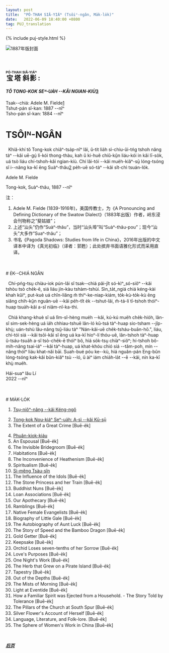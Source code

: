 ```yaml
---
layout: post
title:  "PÓ-THAH SIÂ-YIÁᴺ (Tsôiⁿ-ngân, Ma̍k-lo̍k)"
date:   2022-06-09 18:40:00 +0800
tag: PUJ_translation
---
```


{% include puj-style.html %}


![1887年版封面](https://media.githubusercontent.com/media/DonAnthonyLee/DonAnthonyLee.github.io/main/images/PagodaShadowsCover.png)

<br>
<h2>
<ruby style="ruby-position:over">
		<rb class="markup_main">宝塔</rb>
		<rp>(</rp><rt class="markup_over">PÓ-THAH</rt><rp>)</rp>
</ruby>
<ruby style="ruby-position:over">
		<rb class="markup_main">斜影</rb>
		<rp>(</rp><rt class="markup_over">SIÂ-YIÁᴺ</rt><rp>)</rp>
</ruby>
 : </h2>
<!-- 内注：此书大多描写当时社会的女性种种令人愤概的遭遇，作者起此书名具有比喻意义，故此译者更偏向于直译；虽然该书中有些言论也许带有个人情感及夸大成分，但仍不失其纪实风格；当中讲述溺婴那种风俗，即使在上世纪 50-60 年代左右时，在农村老一辈眼中还司空见惯；知道我们过去的不足，更能让我们未来走得更远，所以译者对书中种种一概不予避忌，尽量采用贴近原文的手法进行翻译。 -->

<h4><i>TŎ TONG-KOK SEᴺ-UA̍H &#x002D;&#x002D;KÂI NGIAN-KIÙ</i><a href="#note_3" class="note">3</a></h4>

Tsak&#x002D;&#x002D;chiá: Adele M. Fielde<a href="#note_1" class="note">1</a><br>
Tshut-pán sî-kan: 1887 &#x002D;&#x002D;nîⁿ<br>
Tsho-pán sî-kan: 1884 &#x002D;&#x002D;nîⁿ<br>

<!-- PREFACE. -->
# TSÔIᴺ-NGÂN

<!-- THESE studies have been made during a residence of ten years in China, with a knowledge of the language of the people, and an opportunity for close observation of their social customs. The autobiographies and the stories are exact translations of verbal narrations given to the author in the Swatow dialect. -->
&nbsp;&nbsp;Khiă-khí tŏ Tong-kok chiâⁿ-tsa̍p-nîⁿ lăi, ŭ-tit lia̍h sì-chiu-ûi-tńg tshoh nâng tàⁿ &#x002D;&#x002D;kâi uē-gṳ́ lí-kói thong-thàu, kah ŭ ki-huĕ chiŭ-kṳ̆n liáu-kói in kâi lī-so̍k, uá tsò liáu chí-tshoh-kâi ngian-kiù. Chí lăi-tói &#x002D;&#x002D;kâi mue̍h-kiăⁿ-sṳ̄ lóng-tsóng sĭ i&#x002D;&#x002D;nâng ka-kī ēng Suàⁿ-thâu<a href="#note_2" class="note">2</a> pe̍h-uē só-tàⁿ &#x002D;&#x002D;kâi sît-chì tsuán-lo̍k.<br>

<!-- A. M. F.-->
Adele M. Fielde<br>
<!-- SWATOW, CHINA, 1887 -->
Tong-kok, Suàⁿ-thâu, 1887 &#x002D;&#x002D;nîⁿ

注：
1. <span id="note_1">Adele M. Fielde (1839-1916年)，美国传教士，为《A Pronouncing and Defining Dictionary of the Swatow Dialect》（1883年出版）作者，岭东浸会刊物称之“斐姑娘”；</span>
2. <span id="note_2">上述“汕头”仍作“Suàⁿ-thâu”，当时“汕头埠”叫“Suàⁿ-thâu-pou”；现今“汕头”大多作“Suaⁿ-thâu”；</span>
3. <span id="note_3">书名《Pagoda Shadows: Studies from life in China》，2016年出版的中文译本中译为《真光初临》（译者：郭甦）；此处摈弃书面语雅化形式而采用直译。</span>
<!-- 内注：译者约在 2007 年寻找《菲尔德词典》时无意中初次接触此书，看过部分内容后就再也未曾再拜读（英文水平有限），直到想起用白话字直接翻译时，在网络查询时方才获知 2016 年已有中译本；可惜译者无缘拜读中译本，只是从网络信息得知书名等零星信息，再而也想顺道提升英文水平，就直接拿当时的 1887 年版本来翻译了。 -->

<br>
<br>
# E̍K&#x002D;&#x002D;CHIÁ NGÂN

&nbsp;&nbsp;Chí-pńg-tsṳ chiàu-iok pún-lâi sĭ tsak&#x002D;&#x002D;chiá pâi-jît só-kìⁿ_só-siŏⁿ &#x002D;&#x002D;kâi tshòu tsò che̍k-ē, siá liáu jín-kàu tshàm-tshùi. Sìn_ta̍t_ngiá chiá kéng-kài khah kûiⁿ, put-kuè uá chĭn-liăng m̆ thiⁿ-ke-niap-kiám, to̍k-kù-to̍k-kù ēng siăng chih-kṳ̆n nguân-uē &#x002D;&#x002D;kâi pe̍h-tît e̍k &#x002D;&#x002D;tshut-lâi, m̆-tá-lí tī-tshoh thóiⁿ-huap tsua̍h-kâi a-sĭ niâm-nî-ka-thi.

&nbsp;&nbsp;Chiá khang-khuè sĭ uá lîm-sî-hèng mue̍h &#x002D;&#x002D;kâi, kú-kú mue̍h che̍k-hio̍h, lân-sî sim-sek-hèng uá ia̍h chhiau-tshuē lân-ló kū-tsá tàⁿ-huap sio-tsham &#x002D;&#x002D;jîp-khṳ̀; uán-tshù lău-nâng tsṳ̆-liáu tàⁿ "Nán-kâi-uē che̍k-tsháu-buān-hō.", liáu, chí-tói siá &#x002D;&#x002D;kâi tsōi-kâi sĭ ēng uá ka-kī hioⁿ-lí thóu-uē, lân-tshoh tàⁿ-huap ŭ-tsáu-tsua̍h a-sĭ tsò-che̍k-ē thóiⁿ bô, hiá so̍k-tsṳ chiàⁿ-siôⁿ; hí-tshoh bô-mih-nâng tsai-iáⁿ &#x002D;&#x002D;kâi tàⁿ-huap, uá khat-khóu chió siá &#x002D;&#x002D;tăm-poh, mín &#x002D;&#x002D;nâng thóiⁿ liáu khat-năi bāi. Suah-bué póu ke&#x002D;&#x002D;kù, hiá nguân-pán Eng-bûn lóng-tsóng kak-kâi bûn-kiăⁿ tsù &#x002D;&#x002D;ló, ŭ àiⁿ iám chia̍h-la̍t &#x002D;&#x002D;ē &#x002D;&#x002D;kâi, nín ka-kī khṳ̀ mue̍h.

Hái-suaⁿ lău Lí<br>
2022 &#x002D;&#x002D;nîⁿ
<!-- 内注 1：译者在 2007 年左右尝试编写幼儿母语启蒙课程时因遇到多样性问题而放弃，对潮州话各地区多样性感触颇深。一种方言，不仅仅只是语音，还包括词汇；而词汇的背后恰恰与地方文化息息相关，不同喜好的人群必然对词汇的选择甚至书面语、外来词等接纳都存在不同。甚至于当时还有某位仁兄讽刺译者在说“闽南语”，因为译者的家乡土话在词汇上（甚至语法上）都与这位仁兄差别甚大；譬如，译者的家乡土话有些词语（比如 tsò-che̍k-ē）不合音，得（tit）等助词用得相当频繁，甚至于 “ugly” 的表述，译者处有 bái; bái-thóiⁿ; bái-khuàⁿ; mó-thóiⁿ; thái-ko 等等一大堆词汇，有怎可能去用那 “chhiú-lŏu” 一词呢？ -->
<!-- 内注 2：故此，《Pagoda Shadows》一书的白话字译文虽然以译者的家乡土话为主，但会夹杂着《菲尔德词典》中出现的大量相关词，甚至《卓威廉词典》中的一些在现今还会使用的词语，但是译者使用前会反复斟酌并参考有限资料来使用，以免牛头不对马嘴。而对于那些动不动就鼓吹 “潮州话”、“潮汕话”、“潮语” 如何如何的各路专家、学者、高人，若不幸本文被你们所见到，请读过前三至四章译文再来批判这段言语。 -->

<br>
<br>
<!-- CONTENTS -->
# MA̍K-LO̍K

<!-- The Status of Woman -->
1. [Tsṳ-niôⁿ-nâng &#x002D;&#x002D;kâi Kéng-ngŏ](PagodaShadowsPage001.html)
<!-- Child-life in Cathay: The Story of Number Four -->
2. [Tong-kok Nou-kiáⁿ Seⁿ-ua̍h: A-sì &#x002D;&#x002D;kâi Kū-sṳ̄](PagodaShadowsPage009.html)
3. The Extent of a Great Crime [Buē-e̍k]
<!-- Foot-binding -->
4. [Phuân-kiok-kiáu](PagodaShadowsPage027.html)
5. An Espousal [Buē-e̍k]
6. The Invisible Bridegroom [Buē-e̍k]
7. Habitations [Buē-e̍k]
8. The Inconvenience of Heathenism [Buē-e̍k]
9. Spiritualism [Buē-e̍k]
10. [Si-mĕng Tsàu-sîn](PagodaShadowsPage061.html)
11. The Influence of the Idols [Buē-e̍k]
12. The Stone Princess and her Train [Buē-e̍k]
13. Buddhist Nuns [Buē-e̍k]
14. Loan Associations [Buē-e̍k]
15. Our Apothecary [Buē-e̍k]
16. Ramblings [Buē-e̍k]
17. Native Female Evangelists [Buē-e̍k]
18. Biography of Little Gale [Buē-e̍k]
19. The Autobiography of Aunt Luck [Buē-e̍k]
20. The Story of Speed and the Bamboo Dragon [Buē-e̍k]
21. Gold Getter [Buē-e̍k]
22. Keepsake [Buē-e̍k]
23. Orchid Loses seven-tenths of her Sorrow [Buē-e̍k]
24. Love's Purposes [Buē-e̍k]
25. One Night's Work [Buē-e̍k]
26. The Herb that Grew on a Pirate Island [Buē-e̍k]
27. Tapestry [Buē-e̍k]
28. Out of the Depths [Buē-e̍k]
29. The Mists of Morning [Buē-e̍k]
30. Light at Eventide [Buē-e̍k]
31. How a Familiar Spirit was Ejected from a Household. - The Story Told by
Tolerance [Buē-e̍k]
32. The Pillars of the Church at South Spur [Buē-e̍k]
33. Silver Flower's Account of Herself [Buē-e̍k]
34. Language, Literature, and Folk-lore. [Buē-e̍k]
35. The Sphere of Women's Work in China [Buē-e̍k]
<br>


***[后页](PagodaShadowsPage001.html)***